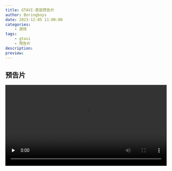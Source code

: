 ```yaml
---
title: GTAVI-首部预告片
author: Boringboys
date: 2023-12-05 11:00:00
categories: 
    - 游戏
tags: 
    - gtavi
    - 预告片
description:
preview:
---
```


## 预告片

<video id="video" controls="" preload="none" style="width:100%">
      <source id="mp4" src="https://www.caijisec.com/videos/GTA6T1.mp4" type="video/mp4">
</videos>